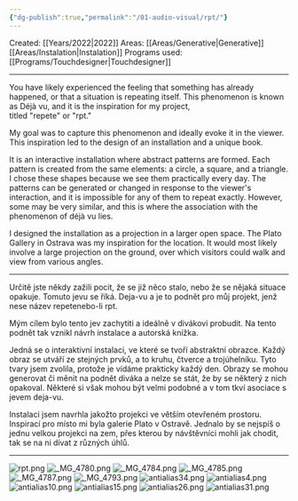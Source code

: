 ```yaml
---
{"dg-publish":true,"permalink":"/01-audio-visual/rpt/"}
---
```


Created: [[Years/2022\|2022]]
Areas: [[Areas/Generative\|Generative]] [[Areas/Instalation\|Instalation]]
Programs used: [[Programs/Touchdesigner\|Touchdesigner]]

---
You have likely experienced the feeling that something has already happened, or that a situation is repeating itself. This phenomenon  is known as Déjà vu, and it is the inspiration for my project,  
titled "repete" or "rpt."  

My goal was to capture this phenomenon and ideally evoke  it in the viewer. This inspiration led to the design of an installation  and a unique book.  

It is an interactive installation where abstract patterns are formed. Each pattern is created from the same elements: a circle, a square, and a triangle. I chose these shapes because we see them practically every day. The patterns can be generated or changed in response to the viewer's interaction, and it is impossible for any of them to repeat exactly. However, some may be very similar, and this is where the association with the phenomenon of déjà vu lies.  

I designed the installation as a projection in a larger open space.  The Plato Gallery in Ostrava was my inspiration for the location.  It would most likely involve a large projection on the ground, over which visitors could walk and view from various angles.

----
Určitě jste někdy zažili pocit, že se již něco stalo, nebo že se nějaká situace opakuje. Tomuto jevu se říká. Deja-vu a je to podnět pro můj projekt, jenž nese název repetenebo-li rpt.  
  
Mým cílem bylo tento jev zachytiti a ideálně v divákovi probudit. Na tento podnět tak vznikl návrh instalace a autorská knížka.  
  
Jedná se o interaktivní instalaci, ve které se tvoří abstraktní obrazce. Každý obraz se utváří ze stejných prvků, a to kruhu, čtverce a trojúhelníku. Tyto tvary jsem zvolila, protože je vídáme prakticky každý den. Obrazy se mohou generovat či měnit na podnět diváka a nelze se stát, že by se některý z nich opakoval. Některé si však mohou být velmi podobné a v tom tkví asociace s jevem deja-vu.  
  
Instalaci jsem navrhla jakožto projekci ve větším otevřeném prostoru. Inspirací pro místo mi byla galerie Plato v Ostravě. Jednalo by se nejspíš o jednu velkou projekci na zem, přes kterou by návštěvníci mohli jak chodit, tak se na ni dívat z různých úhlů.

----
![rpt.png](/img/user/imgs/rpt.png)
![_MG_4780.png](/img/user/imgs/_MG_4780.png)
![_MG_4784.png](/img/user/imgs/_MG_4784.png)
![_MG_4785.png](/img/user/imgs/_MG_4785.png)
![_MG_4787.png](/img/user/imgs/_MG_4787.png)
![_MG_4793.png](/img/user/imgs/_MG_4793.png)
![antialias34.png](/img/user/imgs/antialias34.png)
![antialias4.png](/img/user/imgs/antialias4.png)
![antialias10.png](/img/user/imgs/antialias10.png)
![antialias15.png](/img/user/imgs/antialias15.png)
![antialias26.png](/img/user/imgs/antialias26.png)
![antialias31.png](/img/user/imgs/antialias31.png)